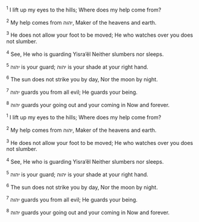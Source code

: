 <sup>1</sup> I lift up my eyes to the hills; Where does my help come from?

<sup>2</sup> My help comes from יהוה, Maker of the heavens and earth.

<sup>3</sup> He does not allow your foot to be moved; He who watches over you does not slumber.

<sup>4</sup> See, He who is guarding Yisra’ĕl Neither slumbers nor sleeps.

<sup>5</sup> יהוה is your guard; יהוה is your shade at your right hand.

<sup>6</sup> The sun does not strike you by day, Nor the moon by night.

<sup>7</sup> יהוה guards you from all evil; He guards your being.

<sup>8</sup> יהוה guards your going out and your coming in Now and forever.

<sup>1</sup> I lift up my eyes to the hills; Where does my help come from?

<sup>2</sup> My help comes from יהוה, Maker of the heavens and earth.

<sup>3</sup> He does not allow your foot to be moved; He who watches over you does not slumber.

<sup>4</sup> See, He who is guarding Yisra’ĕl Neither slumbers nor sleeps.

<sup>5</sup> יהוה is your guard; יהוה is your shade at your right hand.

<sup>6</sup> The sun does not strike you by day, Nor the moon by night.

<sup>7</sup> יהוה guards you from all evil; He guards your being.

<sup>8</sup> יהוה guards your going out and your coming in Now and forever.

